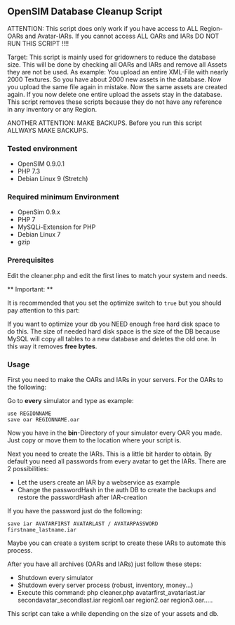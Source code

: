 ## OpenSIM Database Cleanup Script

ATTENTION: This script does only work if you have access to ALL Region-OARs and Avatar-IARs. If you cannot access ALL OARs and IARs DO NOT RUN THIS SCRIPT !!!!

Target: This script is mainly used for gridowners to reduce the database size. This will be done by checking all OARs and IARs and remove all Assets they are not be used.
As example: You upload an entire XML-File with nearly 2000 Textures. So you have about 2000 new assets in the database. Now you upload the same file again in mistake. Now the same assets are created again. If you now delete one entire upload the assets stay in the database. This script removes these scripts because they do not have any reference in any inventory or any Region.

ANOTHER ATTENTION: MAKE BACKUPS. Before you run this script ALLWAYS MAKE BACKUPS.

### Tested environment

* OpenSIM 0.9.0.1
* PHP 7.3
* Debian Linux 9 (Stretch)

### Required minimum Environment

* OpenSim 0.9.x
* PHP 7
* MySQLi-Extension for PHP
* Debian Linux 7
* gzip

### Prerequisites

Edit the cleaner.php and edit the first lines to match your system and needs.

** Important: **

It is recommended that you set the optimize switch to ```true``` but you should pay attention to this part:

If you want to optimize your db you NEED enough free hard disk space to do this. The size of needed hard disk space is the size of the DB because MySQL will copy all tables to a new database and deletes the old one. In this way it removes **free bytes**.

### Usage

First you need to make the OARs and IARs in your servers. For the OARs to the following:

Go to **every** simulator and type as example:

```
use REGIONNAME
save oar REGIONNAME.oar
```

Now you have in the **bin**-Directory of your simulator every OAR you made. Just copy or move them to the location where your script is.

Next you need to create the IARs. This is a little bit harder to obtain. By default you need all passwords from every avatar to get the IARs. There are 2 possibilities:

* Let the users create an IAR by a webservice as example
* Change the passwordHash in the auth DB to create the backups and restore the passwordHash after IAR-creation

If you have the password just do the following:

```
save iar AVATARFIRST AVATARLAST / AVATARPASSWORD firstname_lastname.iar
```

Maybe you can create a system script to create these IARs to automate this process.

After you have all archives (OARs and IARs) just follow these steps:

* Shutdown every simulator
* Shutdown every server process (robust, inventory, money...)
* Execute this command: php cleaner.php avatarfirst_avatarlast.iar secondavatar_secondlast.iar region1.oar region2.oar region3.oar.....

This script can take a while depending on the size of your assets and db.